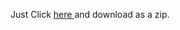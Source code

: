 <html>
<head>
	<title>macOS cursors for Windows</title>	
</head>
<body>
<p>
	Just Click
	<a href="https://github.com/TechnoBoy101/macOS-cursors-for-Windows.git">
	here
	</a>
	and download as a zip.
	</p>
